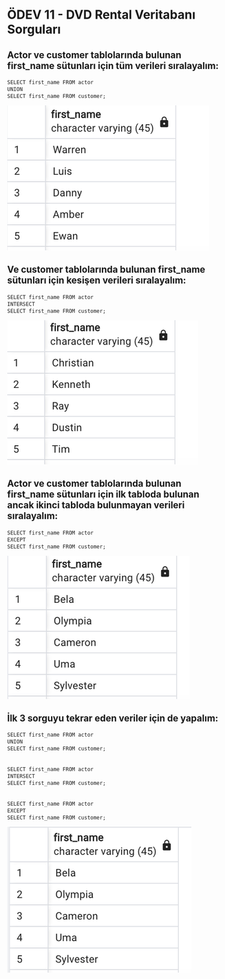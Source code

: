 # ÖDEV 11 - DVD Rental Veritabanı Sorguları

## Actor ve customer tablolarında bulunan first_name sütunları için tüm verileri sıralayalım:
```
SELECT first_name FROM actor
UNION
SELECT first_name FROM customer;
```
![Alt text](/odev11soru1.png?raw=true "Optional Title")
## Ve customer tablolarında bulunan first_name sütunları için kesişen verileri sıralayalım:
```
SELECT first_name FROM actor
INTERSECT
SELECT first_name FROM customer;
```
![Alt text](/odev11soru2.png?raw=true "Optional Title")
## Actor ve customer tablolarında bulunan first_name sütunları için ilk tabloda bulunan ancak ikinci tabloda bulunmayan verileri sıralayalım:
```
SELECT first_name FROM actor
EXCEPT
SELECT first_name FROM customer;
```
![Alt text](/odev11soru3.png?raw=true "Optional Title")
## İlk 3 sorguyu tekrar eden veriler için de yapalım:

```
SELECT first_name FROM actor
UNION
SELECT first_name FROM customer;


SELECT first_name FROM actor
INTERSECT
SELECT first_name FROM customer;


SELECT first_name FROM actor
EXCEPT
SELECT first_name FROM customer;
```
![Alt text](/odev11soru4.png?raw=true "Optional Title")